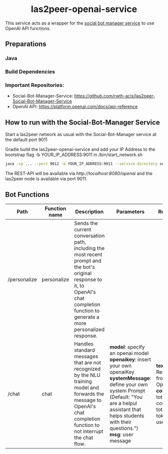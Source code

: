 <h1 align="center">las2peer-openai-service</h1>

This service acts as a wrapper for the [social bot manager service](https://github.com/rwth-acis/las2peer-social-bot-manager-service) to use OpenAI API functions. 

## Preparations

### Java


### Build Dependencies


### Important Repositories: 

- Social-Bot-Manager-Service: https://github.com/rwth-acis/las2peer-Social-Bot-Manager-Service
- OpenAI API: https://platform.openai.com/docs/api-reference

How to run with the Social-Bot-Manager Service
-------------------

Start a las2peer network as usual with the Social-Bot-Manager service at the default port 9011

Gradle build the las2peer-openai-service and add your IP Address to the bootstrap flag -b YOUR_IP_ADDRESS:9011 in /bin/start_network.sh

```bash
java -cp ... --port 9012 -b YOUR_IP_ADDRESS:9011 --service-directory service uploadStartupDirectory startService\(\'i5.las2peer.services.openAIService.OpenAIService@1.0.0\'\) startWebConnector interactive
```



The REST-API will be available via *http://localhost:8080/openai* and the las2peer node is available via port 9011.

## Bot Functions

| Path | Function name | Description | Parameters | Returns |
|-----|-----|-------------|---------|---------------|
| /personalize | personalize | Sends the current conversation path, including the most recent prompt and the bot's original response to it, to OpenAI's chat completion function to generate a more personalized response. |  | |
| /chat | chat | Handles standard messages that are not recognized by the NLU training model and forwards the message to OpenAI's chat completion function to not interrupt the chat flow. | **model**: specify an openai model<br /> **openaikey**: insert your own openaiKey <br /> **systemMessage**: define your own system Prompt (Default: "You are a helpul assistant that helps students with their questions.") <br /> **msg**: user message | **text**: Response from OpenAI <br /> **costs**: total costs and total tokens used |

